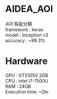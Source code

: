 # AIDEA_AOI
 AOI 瑕疵分類<br>
 framework : keras<br>
 model : Inception v3<br>
 accuracy : ~99.3%
# Hardware
 GPU : GTX1050 2GB<br>
 CPU : intel i7-7500U<br>
 RAM : 24GB<br>
 Execution time: ~2hr<br>
